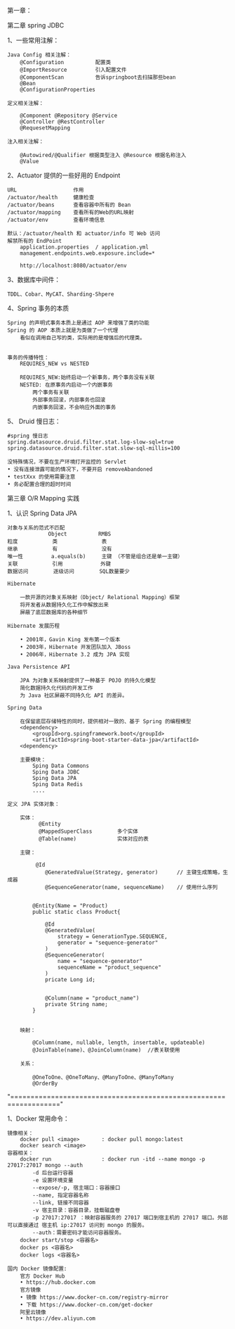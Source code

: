 第一章：

第二章 spring JDBC

1、一些常用注解：
    
    Java Config 相关注解：
        @Configuration          配置类
        @ImportResource         引入配置文件
        @ComponentScan          告诉springboot去扫描那些bean
        @Bean                   
        @ConfigurationProperties
        
    定义相关注解：
        
        @Component @Repository @Service
        @Controller @RestController
        @RequesetMapping
        
    注入相关注解：
        
        @Autowired/@Qualifier 根据类型注入 @Resource 根据名称注入
        @Value            
        
2、Actuator 提供的一些好用的 Endpoint
    
    URL                  作用
    /actuator/health     健康检查
    /actuator/beans      查看容器中所有的 Bean
    /actuator/mapping    查看所有的Web的URL映射
    /actuator/env        查看环境信息
    
    默认：/actuator/health 和 actuator/info 可 Web 访问
    解禁所有的 EndPoint
        application.properties  / application.yml
        management.endpoints.web.exposure.include=*
        
        http://localhost:8080/actuator/env
        
3、数据库中间件：
    
    TDDL、Cobar、MyCAT、Sharding-Shpere 
    
4、Spring 事务的本质
    
    Spring 的声明式事务本质上是通过 AOP 来增强了类的功能
    Spring 的 AOP 本质上就是为类做了一个代理
        看似在调用自己写的类，实际用的是增强后的代理类。
        
    
    事务的传播特性：
        REQUIRES_NEW vs NESTED
        
        REQUIRES_NEW:始终启动一个新事务，两个事务没有关联
        NESTED: 在原事务内启动一个内嵌事务
            两个事务有关联
            外部事务回滚，内部事务也回滚
            内嵌事务回滚，不会响应外面的事务
            
5、 Druid 慢日志：
  
    #spring 慢日志
    spring.datasource.druid.filter.stat.log-slow-sql=true
    spring.datasource.druid.filter.stat.slow-sql-millis=100            
                                     
    没特殊情况，不要在⽣产环境打开监控的 Servlet
    • 没有连接泄露可能的情况下，不要开启 removeAbandoned
    • testXxx 的使⽤需要注意
    • 务必配置合理的超时时间                               
                                     
第三章    O/R Mapping 实践

1、认识 Spring Data JPA

    对象与关系的范式不匹配
                 Object          RMBS
    粒度           类              表
    继承           有              没有
    唯一性         a.equals(b)     主键 （不管是组合还是单一主键）
    关联           引用            外键
    数据访问        逐级访问        SQL数量要少
    
    Hibernate
    
        一款开源的对象关系映射（Object/ Relational Mapping）框架
        将开发者从数据持久化工作中解放出来
        屏蔽了底层数据库的各种细节
        
    Hibernate 发展历程
    
        • 2001年，Gavin King 发布第⼀个版本
        • 2003年，Hibernate 开发团队加⼊ JBoss
        • 2006年，Hibernate 3.2 成为 JPA 实现
    
    Java Persistence API
        
        JPA 为对象关系映射提供了一种基于 POJO 的持久化模型
        简化数据持久化代码的开发工作
        为 Java 社区屏蔽不同持久化 API 的差异。
            
    Spring Data
        
        在保留底层存储特性的同时，提供相对一致的、基于 Spring 的编程模型
        <dependency>
            <groupId>org.spingframework.boot</groupId>
            <artifactId>spring-boot-starter-data-jpa</artifactId>
        <dependency>
        
        主要模块：
            Sping Data Commons
            Sping Data JDBC
            Sping Data JPA
            Sping Data Redis
            ....
            
    定义 JPA 实体对象：
        
        实体： 
              @Entity
              @MappedSuperClass        多个实体
              @Table(name)             实体对应的表
                     
        主键：
             
             @Id
                @GeneratedValue(Strategy, generator)      // 主键生成策略，生成器
                @SequenceGenerator(name, sequenceName)    // 使用什么序列
                   
        
            @Entity(Name = "Product)     
            public static class Product{
                
                @Id
                @GeneratedValue(
                    strategy = GenerationType.SEQUENCE,
                    generator = "sequence-generator"
                )
                @SequenceGenerator(
                    name = "sequence-generator"
                    sequenceName = "product_sequence"
                )
                pricate Long id;
                
                
                @Column(name = "product_name")
                private String name;    
            }                                           
            
        
        映射：
            
            @Column(name, nullable, length, insertable, updateable) 
            @JoinTable(name)、@JoinColumn(name)  //表关联使用
            
        关系：
            
            @OneToOne、@OneToMany、@ManyToOne、@ManyToMany
            @OrderBy                              
            
                    
"=================================================================="

1、Docker 常用命令：
    
    镜像相关：
        docker pull <image>       : docker pull mongo:latest
        docker search <image>       
    容器相关：
        docker run                : docker run -itd --name mongo -p 27017:27017 mongo --auth  
            -d 后台运行容器
            -e 设置环境变量
            --expose/-p, 宿主端口：容器接口
            --name, 指定容器名称
            --link, 链接不同容器
            -v 宿主目录：容器目录，挂载磁盘卷
            -p 27017:27017 ：映射容器服务的 27017 端口到宿主机的 27017 端口。外部可以直接通过 宿主机 ip:27017 访问到 mongo 的服务。
            --auth：需要密码才能访问容器服务。
        docker start/stop <容器名>
        docker ps <容器名>
        docker logs <容器名>
    
    国内 Docker 镜像配置:
        官⽅ Docker Hub 
        • https://hub.docker.com 
        官⽅镜像
        • 镜像 https://www.docker-cn.com/registry-mirror
        • 下载 https://www.docker-cn.com/get-docker 
        阿⾥云镜像
        • https://dev.aliyun.com
                           